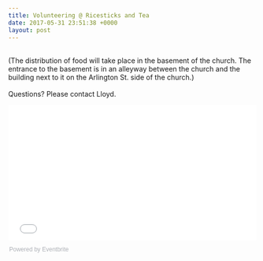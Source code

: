 ```yaml
---
title: Volunteering @ Ricesticks and Tea
date: 2017-05-31 23:51:38 +0000
layout: post
---
```


 <br /> (The distribution of food will take place in the basement of the church. The entrance to the basement is in an alleyway between the church and the building next to it on the Arlington St. side of the church.)<br /> <br /> Questions? Please contact Lloyd.</p>
<div style="width: 100%; text-align: left;">
<iframe src="//eventbrite.com/tickets-external?eid=34959888969&amp;ref=etckt" width="100%" height="275" frameborder="0" marginwidth="5" marginheight="5" scrolling="auto">
</iframe>
<div style="font-family: Helvetica, Arial; font-size: 12px; padding: 10px 0 5px; margin: 2px; width: 100%; text-align: left;">
<a class="powered-by-eb" style="color: #adb0b6; text-decoration: none;" href="http://www.eventbrite.com/" target="_blank" rel="noopener noreferrer">Powered by Eventbrite</a>
</div>